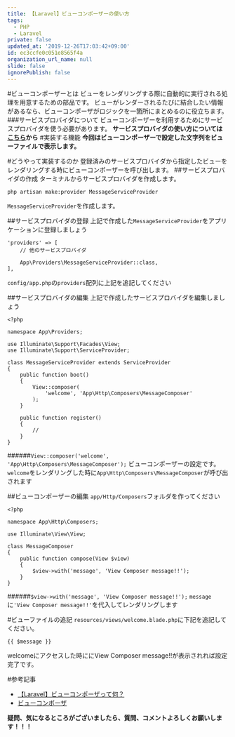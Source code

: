 ```yaml
---
title: 【Laravel】ビューコンポーザーの使い方
tags:
  - PHP
  - Laravel
private: false
updated_at: '2019-12-26T17:03:42+09:00'
id: ec3ccfe0c051e8565f4a
organization_url_name: null
slide: false
ignorePublish: false
---
```

#ビューコンポーザーとは
ビューをレンダリングする際に自動的に実行される処理を用意するための部品です。
ビューがレンダーされるたびに結合したい情報があるなら、ビューコンポーザがロジックを一箇所にまとめるのに役立ちます。
###サービスプロバイダについて
ビューコンポーザーを利用するためにサービスプロバイダを使う必要があります。
**サービスプロバイダの使い方については[こちら](https://qiita.com/hitochan/items/91ecbd74e6567b07d460)から**
#実装する機能
**今回はビューコンポーザーで設定した文字列をビューファイルで表示します。**

#どうやって実装するのか
登録済みのサービスプロバイダから指定したビューをレンダリングする時にビューコンポーザーを呼び出します。
##サービスプロバイダの作成
ターミナルからサービスプロバイダを作成します。

```:ターミナル
php artisan make:provider MessageServiceProvider
```

`MessageServiceProvider`を作成します。

##サービスプロバイダの登録
上記で作成した`MessageServiceProvider`をアプリケーションに登録しましょう

```php:config/app.php
'providers' => [
    // 他のサービスプロバイダ

    App\Providers\MessageServiceProvider::class,
],
```

`config/app.php`の`providers`配列に上記を追記してください

##サービスプロバイダの編集
上記で作成したサービスプロバイダを編集しましょう

```php:app/Providers/MessageServiceProvider
<?php

namespace App\Providers;

use Illuminate\Support\Facades\View;
use Illuminate\Support\ServiceProvider;

class MessageServiceProvider extends ServiceProvider
{
    public function boot()
    {
        View::composer(
            'welcome', 'App\Http\Composers\MessageComposer'
        );
    }

    public function register()
    {
        //
    }
}
```

######`View::composer('welcome', 'App\Http\Composers\MessageComposer');`
ビューコンポーザーの設定です。
`welcome`をレンダリングした時に`App\Http\Composers\MessageComposer`が呼び出されます

##ビューコンポーザーの編集
`app/Http/Composers`フォルダを作ってください

```php:app/Http/Composers/MessageComposer
<?php

namespace App\Http\Composers;

use Illuminate\View\View;

class MessageComposer
{
    public function compose(View $view)
    {
        $view->with('message', 'View Composer message!!');
    }
}
```

######`$view->with('message', 'View Composer message!!');`
`message`に`'View Composer message!!'`を代入してレンダリングします

#ビューファイルの追記
`resources/views/welcome.blade.php`に下記を追記してください。

```resources/views/welcome.blade.php
{{ $message }}
```

welcomeにアクセスした時ににView Composer message!!が表示されれば設定完了です。

#参考記事
+ [【Laravel】ビューコンポーザって何？](https://qiita.com/harunbu/items/8743f3093705c8051c44)
+ [ビューコンポーザ](https://readouble.com/laravel/5.6/ja/views.html#view-composers)

**疑問、気になるところがございましたら、質問、コメントよろしくお願いします！！！**


